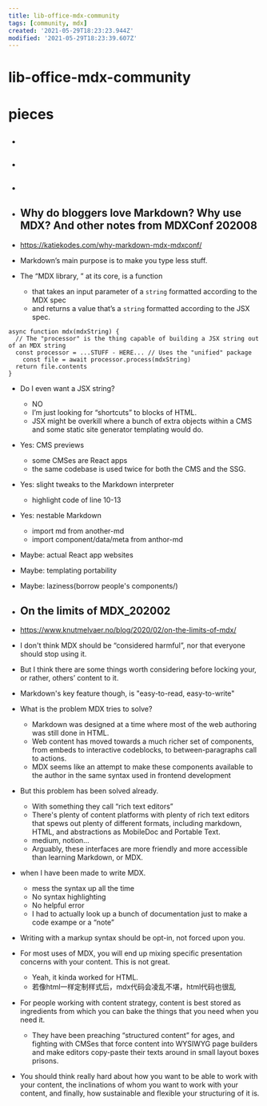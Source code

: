 ```yaml
---
title: lib-office-mdx-community
tags: [community, mdx]
created: '2021-05-29T18:23:23.944Z'
modified: '2021-05-29T18:23:39.607Z'
---
```


# lib-office-mdx-community

# pieces

- ## 

- ## 

- ## 

- ## Why do bloggers love Markdown? Why use MDX? And other notes from MDXConf 202008
- https://katiekodes.com/why-markdown-mdx-mdxconf/
- Markdown’s main purpose is to make you type less stuff.
- The “MDX library, ” at its core, is a function 
  - that takes an input parameter of a `string` formatted according to the MDX spec
  - and returns a value that’s a `string` formatted according to the JSX spec.

```JS
async function mdx(mdxString) {
  // The "processor" is the thing capable of building a JSX string out of an MDX string
  const processor = ...STUFF - HERE... // Uses the "unified" package
    const file = await processor.process(mdxString)
  return file.contents
}
```

- Do I even want a JSX string?
  - NO
  - I’m just looking for “shortcuts” to blocks of HTML.
  - JSX might be overkill where a bunch of extra objects within a CMS and some static site generator templating would do.

- Yes: CMS previews
  - some CMSes are React apps
  - the same codebase is used twice for both the CMS and the SSG.

- Yes: slight tweaks to the Markdown interpreter
  - highlight code of line 10-13

- Yes: nestable Markdown
  - import md from another-md
  - import component/data/meta from anthor-md

- Maybe: actual React app websites
- Maybe: templating portability
- Maybe: laziness(borrow people's components/)

- ## On the limits of MDX_202002
- https://www.knutmelvaer.no/blog/2020/02/on-the-limits-of-mdx/
- I don't think MDX should be “considered harmful”, nor that everyone should stop using it. 
- But I think there are some things worth considering before locking your, or rather, others’ content to it. 
- Markdown's key feature though, is "easy-to-read, easy-to-write"

- What is the problem MDX tries to solve?
  - Markdown was designed at a time where most of the web authoring was still done in HTML.
  - Web content has moved towards a much richer set of components, from embeds to interactive codeblocks, to between-paragraphs call to actions.
  - MDX seems like an attempt to make these components available to the author in the same syntax used in frontend development 
- But this problem has been solved already. 
  - With something they call “rich text editors”
  - There's plenty of content platforms with plenty of rich text editors that spews out plenty of different formats, including markdown, HTML, and abstractions as MobileDoc and Portable Text. 
  - medium, notion...
  - Arguably, these interfaces are more friendly and more accessible than learning Markdown, or MDX.
- when I have been made to write MDX.
  - mess the syntax up all the time
  - No syntax highlighting
  - No helpful error
  - I had to actually look up a bunch of documentation just to make a code exampe or a “note”

- Writing with a markup syntax should be opt-in, not forced upon you.

- For most uses of MDX, you will end up mixing specific presentation concerns with your content. This is not great.
  - Yeah, it kinda worked for HTML. 
  - 若像html一样定制样式后，mdx代码会凌乱不堪，html代码也很乱
- For people working with content strategy, content is best stored as ingredients from which you can bake the things that you need when you need it.
  - They have been preaching “structured content” for ages, and fighting with CMSes that force content into WYSIWYG page builders and make editors copy-paste their texts around in small layout boxes prisons.
- You should think really hard about how you want to be able to work with your content, the inclinations of whom you want to work with your content, and finally, how sustainable and flexible your structuring of it is.
